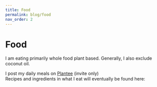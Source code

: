 ```yaml
---
title: Food
permalink: blog/food
nav_order: 2
---
```

# Food

I am eating primarily whole food plant based. Generally, I also exclude coconut oil.

I post my daily meals on [Plantee](https://join.plantee.app/78e9yv9) (invite only)<br>
Recipes and ingredients in what I eat will eventually be found here: